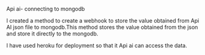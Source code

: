 Api ai- connecting to mongodb

I created a method to create a webhook to store the value obtained from Api AI json file to mongodb.This method stores the value obtained from the json and store it directly to the mongodb.

I have used heroku for deployment so that it Api ai can access the data.
